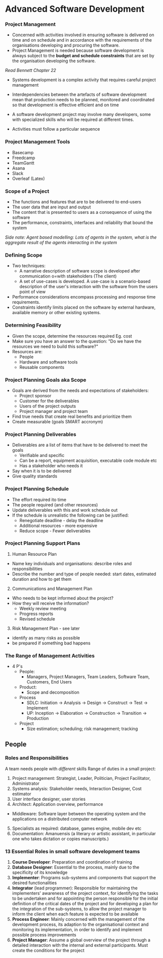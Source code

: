 # Advanced Software Development

### Project Management

- Concerned with activities involved in ensuring software is delivered on time and on schedule and in accordance with the requirements of the organisations developing and procuring the software.
- Project Management is needed because software development is always subject to the **budget and schedule constraints** that are set by the organisation developing the software.

*Read Bennett Chapter 22*

- Systems development is a complex activity that requires careful project management

- Interdependencies between the artefacts of software development mean that production needs to be planned, monitored and coordinated so that development is effective efficient and on time
- A software development project may involve many developers, some with specialized skills who will be required at different times.
- Activities must follow a particular sequence

### Project Management Tools
- Basecamp
- Freedcamp
- TeamGantt
- Asana
- Slack
- Overleaf (Latex)

### Scope of a Project
- The functions and features that are to be delivered to end-users
- The user data that are input and output
- The content that is presented to users as a consequence of using the software
- The performance, constraints, interfaces and reliability that bound the system

*Side note: Agent based modelling: Lots of agents in the system, what is the aggregate result of the agents interacting in the system*

### Defining Scope
- Two techniques:
  - A narrative description of software scope is developed after communication o=with stakeholders (The client)
  - A set of use-cases is developed. A use-case is a scenario-based description of the user's interaction with the software from the users point of view
- Performance considerations encompass processing and response time requirements.
- Constraints identify limits placed on the software by external hardware, available memory or other existing systems.

### Determining Feasibility
- Given the scope, determine the resources required Eg. cost
- Make sure you have an answer to the question: "Do we have the resources we need to build this software?"
- Resources are:
  - People
  - Hardware and software tools
  - Reusable components

### Project Planning Goals aka Scope
- Goals are derived from the needs and expectations of stakeholders:
  - Project sponsor
  - Customer for the deliverables
  - Users of the project outputs
  - Project manager and project team
- Find true needs that create real benefits and prioritize them
- Create measurable (goals SMART accronym)

### Project Planning Deliverables
- Deliverables are a list of items that have to be delivered to meet the goals
  - Verifiable and specific
  - Can be a report, equipment acquisition, executable code module etc
  - Has a stakeholder who needs it
- Say when it is to be delivered
- Give quality standards

### Project Planning Schedule
- The effort required ito time
- The people required (and other resources)
- Update deliverables with this and work schedule out
- If the schedule is unrealistic the following can be justified:
  - Renegotiate deadline - delay the deadline
  - Additional resources - more expensive
  - Reduce scope - Fewer deliverables

### Project Planning Support Plans
1. Human Resource Plan
  - Name key individuals and organisations: describe roles and responsibilities
  - Describe the number and type of people needed: start dates, estimated duration and how to get them
2. Communications and Management Plan
  - Who needs to be kept informed about the project?
  - How they will receive the information?
    - Weekly review meeting
    - Progress reports
    - Revised schedule
3. Risk Management Plan - see later
  - identify as many risks as possible
  - be prepared if something bad happens

### The Range of Management Activities
- 4 P's
  - People:
    - Managers, Project Managers, Team Leaders, Software Team, Customers, End Users
  - Product:
    - Scope and decomposition
  - Process
    - SDLC: Initiation -> Analysis -> Design -> Construct -> Test -> Implement
    - UP: Inception -> Elaboration -> Construction -> Transition -> Production
  - Project
    - Size estimation; scheduling; risk management; tracking

## People

### Roles and Responsibilities
A team needs people with *different* skills
Range of duties in a small project:
1. Project management: Strategist, Leader, Politician, Project Facilitator, Administrator
2. Systems analysis: Stakeholder needs, Interaction Designer, Cost estimator
3. User interface designer, user stories
4. Architect: Application overview, performance
  - Middleware: Software layer between the operating system and the applications on a distributed computer network
5. Specialists as required: database, games engine, mobile dev etc
6. Documentation: Amanuensis (a literary or artistic assistant, in particular one who takes dictation or copies manuscripts.)

### 13 Essential Roles in small software development teams
1. **Course Developer**: Preparation and coordination of training
2. **Database Designer**: Essential to the process, mainly due to the specificity of its knowledge
3. **Implementer**: Programs sub-systems and components that support the desired functionalities
4. **Integrator** (lead programmer): Responsible for maintaining the implementers' awareness of the project context, for identifying the tasks to be undertaken and for appointing the person responsible for the initial definition of the critical dates of the project and for developing a plan for the integration of the sub-systems, to allow the project manager to inform the client when each feature is expected to be available
5. **Process Engineer**: Mainly concerned with the management of the development process, its adaption to the organisational context and monitoring its implementation, in order to identify and implement possible process improvements
  1. **Project Manager**: Assume a global overview of the project through a detailed interaction with the internal and external participants. Must create the conditions for the project
